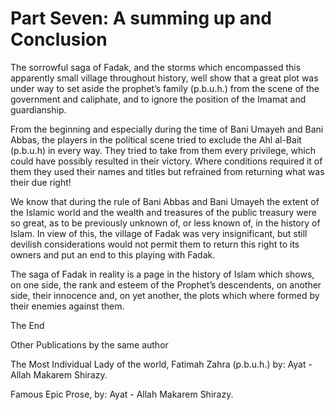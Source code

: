 Part Seven: A summing up and Conclusion
=======================================

The sorrowful saga of Fadak, and the storms which encompassed this
apparently small village throughout history, well show that a great plot
was under way to set aside the prophet’s family (p.b.u.h.) from the
scene of the government and caliphate, and to ignore the position of the
Imamat and guardianship.

From the beginning and especially during the time of Bani Umayeh and
Bani Abbas, the players in the political scene tried to exclude the Ahl
al-Bait (p.b.u.h) in every way. They tried to take from them every
privilege, which could have possibly resulted in their victory. Where
conditions required it of them they used their names and titles but
refrained from returning what was their due right!

We know that during the rule of Bani Abbas and Bani Umayeh the extent
of the Islamic world and the wealth and treasures of the public treasury
were so great, as to be previously unknown of, or less known of, in the
history of Islam. In view of this, the village of Fadak was very
insignificant, but still devilish considerations would not permit them
to return this right to its owners and put an end to this playing with
Fadak.

The saga of Fadak in reality is a page in the history of Islam which
shows, on one side, the rank and esteem of the Prophet’s descendents, on
another side, their innocence and, on yet another, the plots which where
formed by their enemies against them.

The End

Other Publications by the same author

The Most Individual Lady of the world, Fatimah Zahra (p.b.u.h.) by:
Ayat - Allah Makarem Shirazy.

Famous Epic Prose, by: Ayat - Allah Makarem Shirazy.



